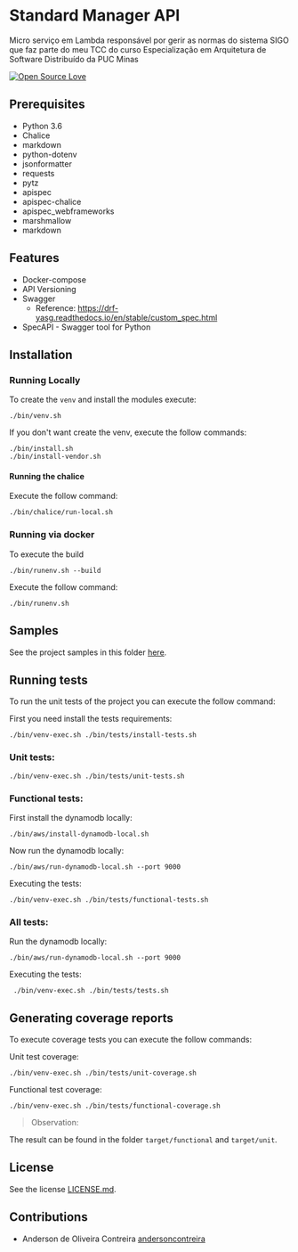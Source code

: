 # Standard Manager API
Micro serviço em Lambda responsável por gerir as normas do sistema SIGO que faz parte do meu TCC do curso Especialização em Arquitetura de Software Distribuído da PUC Minas

<!-- badges -->
[![Open Source Love](https://badges.frapsoft.com/os/mit/mit.svg?v=102)]()

## Prerequisites
- Python 3.6
- Chalice
- markdown
- python-dotenv
- jsonformatter
- requests
- pytz
- apispec
- apispec-chalice
- apispec_webframeworks
- marshmallow
- markdown

## Features
- Docker-compose 
- API Versioning
- Swagger
  -  Reference: https://drf-yasg.readthedocs.io/en/stable/custom_spec.html
- SpecAPI - Swagger tool for Python  

## Installation

### Running Locally
To create the `venv` and install the modules execute:
```
./bin/venv.sh
```
If you don't want create the venv, execute the follow commands:
```
./bin/install.sh
./bin/install-vendor.sh
```
#### Running the chalice
Execute the follow command:
```
./bin/chalice/run-local.sh
```
### Running via docker
To execute the build
```
./bin/runenv.sh --build
```

Execute the follow command:
```
./bin/runenv.sh
```

## Samples
See the project samples in this folder [here](samples).

## Running tests
To run the unit tests of the project you can execute the follow command:

First you need install the tests requirements:
 ```
 ./bin/venv-exec.sh ./bin/tests/install-tests.sh 
 ```

 
### Unit tests:
 ```
./bin/venv-exec.sh ./bin/tests/unit-tests.sh
 ``` 
### Functional tests:
First install the dynamodb locally:
```
./bin/aws/install-dynamodb-local.sh
```
Now run the dynamodb locally:
```
./bin/aws/run-dynamodb-local.sh --port 9000
```
Executing the tests:
 ```
./bin/venv-exec.sh ./bin/tests/functional-tests.sh
```

### All tests:
Run the dynamodb locally:
```
./bin/aws/run-dynamodb-local.sh --port 9000
``` 
Executing the tests:
```
 ./bin/venv-exec.sh ./bin/tests/tests.sh 
 ```

## Generating coverage reports
To execute coverage tests you can execute the follow commands:

Unit test coverage:
``` 
./bin/venv-exec.sh ./bin/tests/unit-coverage.sh
``` 
Functional test coverage:

``` 
./bin/venv-exec.sh ./bin/tests/functional-coverage.sh
``` 
> Observation:

The result can be found in the folder `target/functional` and `target/unit`.


## License
See the license [LICENSE.md](LICENSE.md).

## Contributions
* Anderson de Oliveira Contreira [andersoncontreira](https://github.com/andersoncontreira)
